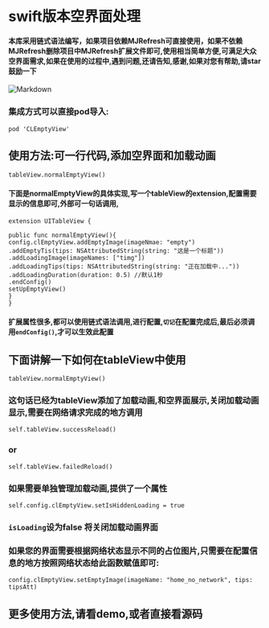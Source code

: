 # swift版本空界面处理

#### 本库采用链式语法编写，如果项目依赖MJRefresh可直接使用，如果不依赖MJRefresh删除项目中MJRefresh扩展文件即可,使用相当简单方便,可满足大众空界面需求,如果在使用的过程中,遇到问题,还请告知,感谢,如果对您有帮助,请star鼓励一下

![Markdown](http://i1.bvimg.com/628975/35e865ed2216aa8b.gif)

### 集成方式可以直接pod导入:
`pod 'CLEmptyView'`

## 使用方法:可一行代码,添加空界面和加载动画
```
tableView.normalEmptyView()
```
#### 下面是normalEmptyView的具体实现,写一个tableView的extension,配置需要显示的信息即可,外部可一句话调用,
```
extension UITableView {

public func normalEmptyView(){
config.clEmptyView.addEmptyImage(imageNmae: "empty")
.addEmptyTis(tips: NSAttributedString(string: "这是一个标题"))
.addLoadingImage(imageNames: ["timg"])
.addLoadingTips(tips: NSAttributedString(string: "正在加载中..."))
.addLoadingDuration(duration: 0.5) //默认1秒
.endConfig()
setUpEmptyView()
}
}
```

#### 扩展属性很多,都可以使用链式语法调用,进行配置,`切记`在配置完成后,最后必须调用`endConfig()`,才可以生效此配置

## 下面讲解一下如何在tableView中使用

```
tableView.normalEmptyView()
```
### 这句话已经为tableView添加了加载动画,和空界面展示,关闭加载动画显示,需要在网络请求完成的地方调用
```
self.tableView.successReload()
```
### or

```
self.tableView.failedReload()
```

### 如果需要单独管理加载动画,提供了一个属性
```
self.config.clEmptyView.setIsHiddenLoading = true
```
### `isLoading`设为false 将关闭加载动画界面

### 如果您的界面需要根据网络状态显示不同的占位图片,只需要在配置信息的地方按照网络状态给此函数赋值即可:
```
config.clEmptyView.setEmptyImage(imageName: "home_no_network", tips: tipsAtt)
```

## 更多使用方法,请看demo,或者直接看源码

